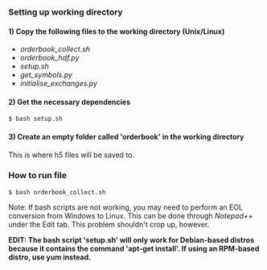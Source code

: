 ### Setting up working directory
#### 1) Copy the following files to the working directory (Unix/Linux)
- *orderbook_collect.sh*
- *orderbook_hdf.py*
- *setup.sh*  
- *get_symbols.py*
- *initialise_exchanges.py*

#### 2) Get the necessary dependencies
`$ bash setup.sh`  

#### 3) Create an empty folder called 'orderbook' in the working directory
This is where h5 files will be saved to.

### How to run file
`$ bash orderbook_collect.sh`

Note: If bash scripts are not working, you may need to perform an EOL conversion from Windows to Linux. This can be done through *Notepad++* under the Edit tab. This problem shouldn't crop up, however.

**EDIT: The bash script 'setup.sh' will only work for Debian-based distros because it contains the command 'apt-get install'. If using an RPM-based distro, use yum instead.**
